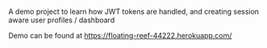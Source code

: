 A demo project to learn how JWT tokens are handled, and creating session aware user profiles / dashboard

Demo can be found at https://floating-reef-44222.herokuapp.com/
